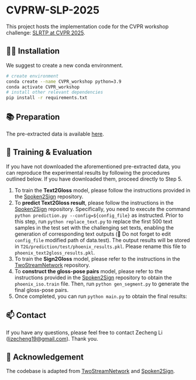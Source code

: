 # CVPRW-SLP-2025

This project hosts the implementation code for the CVPR workshop challenge:  [SLRTP at CVPR 2025](https://slrtpworkshop.github.io/).

## 🐱‍🏍 Installation
We suggest to create a new conda environment. 
```bash
# create environment
conda create --name CVPR_workshop python=3.9
conda activate CVPR_workshop
# install other relevant dependencies
pip install -r requirements.txt
```

## 📚 Preparation
The pre-extracted data is available [here](https://huggingface.co/ZechengLi19/CVPRW-SLP-2025/tree/main). 

## 🚀 Training & Evaluation
If you have not downloaded the aforementioned pre-extracted data, you can reproduce the experimental results by following the procedures outlined below. If you have downloaded them, proceed directly to Step 5.
1. To train the **Text2Gloss** model, please follow the instructions provided in the [Spoken2Sign](https://github.com/FangyunWei/SLRT/tree/main/Spoken2Sign) repository.  
2. To **predict Text2Gloss result**, please follow the instructions in the [Spoken2Sign](https://github.com/FangyunWei/SLRT/tree/main/Spoken2Sign) repository. Specifically, you need to execute the command `python prediction.py --config=${config_file}` as instructed. Prior to this step, run `python replace_text.py` to replace the first 500 text samples in the test set with the challenging set texts, enabling the generation of corresponding text outputs (🚨 Do not forget to edit `config_file` modified path of data.test). The output results will be stored in `T2G/prediction/test/phoenix_results.pkl`. Please rename this file to `phoenix_text2gloss_results.pkl`.
3. To train the **Sign2Gloss** model, please refer to the instructions in the [TwoStreamNetwork](https://github.com/FangyunWei/SLRT/tree/main/TwoStreamNetwork) repository.
4. To **construct the gloss-pose pairs** model, please refer to the instructions provided in the [Spoken2Sign](https://github.com/FangyunWei/SLRT/tree/main/Spoken2Sign) repository to obtain the `phoenix_iso.train` file. Then, run `python gen_segment.py` to generate the final gloss-pose pairs.
5. Once completed, you can run `python main.py` to obtain the final results: 


## 📫 Contact
If you have any questions, please feel free to contact Zecheng Li (lizecheng19@gmail.com). Thank you.

## 👏 Acknowledgement
The codebase is adapted from [TwoStreamNetwork](https://github.com/FangyunWei/SLRT/tree/main/TwoStreamNetwork) and [Spoken2Sign](https://github.com/FangyunWei/SLRT/tree/main/Spoken2Sign). 
